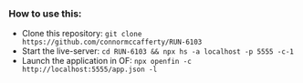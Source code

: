### How to use this:

- Clone this repository: `git clone https://github.com/connormccafferty/RUN-6103`
- Start the live-server: `cd RUN-6103 && npx hs -a localhost -p 5555 -c-1`
- Launch the application in OF: `npx openfin -c http://localhost:5555/app.json -l`
